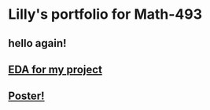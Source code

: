# Lilly's portfolio for Math-493

## hello again!
##  [EDA for my project](https://lillynikkel.github.io/portfolio/EDA4.html)
## [Poster!](https://lillynikkel.github.io/portfolio/Poster.Final.Draft.pdf)
